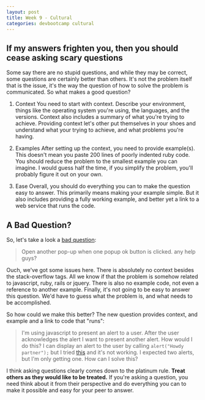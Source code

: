 ```yaml
---
layout: post
title: Week 9 - Cultural
categories: devbootcamp cultural
---
```


If my answers frighten you, then you should cease asking scary questions
------------------------------------------------------------------------
Some say there are no stupid questions, and while they may be correct, some questions are certainly better than others. It's not the problem itself that is the issue, it's the way the question of how to solve the problem is communicated. So what makes a good question?

1. Context
You need to start with context. Describe your environment, things like the operating system you're using, the languages, and the versions. Context also includes a summary of what you're trying to achieve. Providing context let's other put themselves in your shoes and understand what your trying to achieve, and what problems you're having. 

2. Examples
After setting up the context, you need to provide example(s). This doesn't mean you paste 200 lines of poorly indented ruby code. You should reduce the problem to the smallest example you can imagine. I would guess half the time, if you simplify the problem, you'll probably figure it out on your own. 

3. Ease
Overall, you should do everything you can to make the question easy to answer. This primarily means making your example simple. But it also includes providing a fully working example, and better yet a link to a web service that runs the code.

A Bad Question?
---------------
So, let's take a look a [bad question](http://stackoverflow.com/questions/10222836/open-another-pop-up-when-one-popup-ok-button-is-clicked): 

> Open another pop-up when one popup ok button is clicked.
> any help guys?

Ouch, we've got some issues here. There is absolutely no context besides the stack-overflow tags. All we know if that the problem is somehow related to javascript, ruby, rails or jquery. There is also no example code, not even a reference to another example. Finally, it's not going to be easy to answer this question. We'd have to guess what the problem is, and what needs to be accomplished.

So how could we make this better? The new question provides context, and example and a link to code that "runs":

> I'm using javascript to present an alert to a user. After the user acknowledges the alert I want to present another alert. How would I do this?
> I can display an alert to the user by calling `alert("Howdy partner");` but I tried [this](http://jsfiddle.net/Z936e/) and it's not working. I expected two alerts, but I'm only getting one. How can I solve this? 

I think asking questions clearly comes down to the platinum rule. **Treat others as they would like to be treated.** If you're asking a question, you need think about it from their perspective and do everything you can to make it possible and easy for your peer to answer. 
